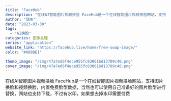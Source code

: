 ```yaml
---
title: "FaceHub"
description: "在线AI智能图片视频换脸 FaceHub是一个在线智能图片视频换脸网站，支持图片换脸和视频换脸，内置免费脸型数据，当然也"
author: "瑞东"
date: "2023-03-30"
tags:
  - "AI换脸"
categories: 图像处理
series: "application"
website_link: "https://facehub.live/home/free-swap-image/"
color: "#008DE1"

thumb_image: "/img/47a7ed6f4ece955fc830616d13709c40.png"
cover_image: "/img/47a7ed6f4ece955fc830616d13709c40.png"
---
```


在线AI智能图片视频换脸 FaceHub是一个在线智能图片视频换脸网站，支持图片换脸和视频换脸，内置免费脸型数据，当然也可以使用自己准备好的图片脸型进行替换，网站也支持下载，不过有水印，如果想去掉水印需要付费 